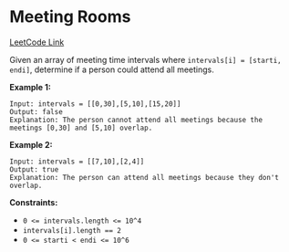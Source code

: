 # Meeting Rooms

[LeetCode Link](https://leetcode.com/problems/meeting-rooms/)

Given an array of meeting time intervals where `intervals[i] = [starti, endi]`,
determine if a person could attend all meetings.

**Example 1:**
```
Input: intervals = [[0,30],[5,10],[15,20]]
Output: false
Explanation: The person cannot attend all meetings because the meetings [0,30] and [5,10] overlap.
```

**Example 2:**
```
Input: intervals = [[7,10],[2,4]]
Output: true
Explanation: The person can attend all meetings because they don't overlap.
```

**Constraints:**
- `0 <= intervals.length <= 10^4`
- `intervals[i].length == 2`
- `0 <= starti < endi <= 10^6`
